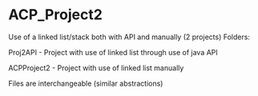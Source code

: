 # ACP_Project2
Use of a linked list/stack both with API and manually (2 projects)
Folders:

Proj2API - Project with use of linked list through use of java API

ACPProject2 - Project with use of linked list manually

Files are interchangeable (similar abstractions)
